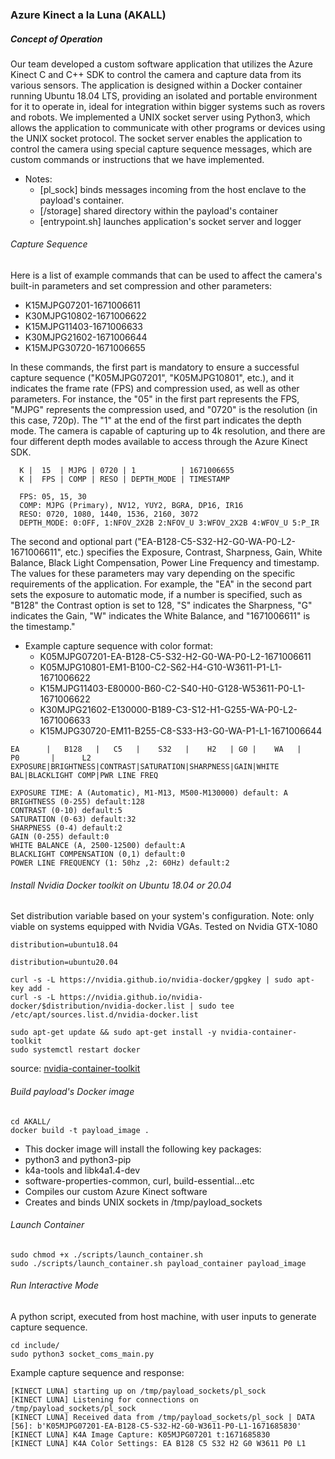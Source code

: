 ###  Azure Kinect a la Luna (AKALL)
##### Concept of Operation
Our team developed a custom software application that utilizes the Azure Kinect C and C++ SDK to control the camera and capture data from its various sensors. The application is designed within a Docker container running Ubuntu 18.04 LTS, providing an isolated and portable environment for it to operate in, ideal for integration within bigger systems such as rovers and robots. We implemented a UNIX socket server using Python3, which allows the application to communicate with other programs or devices using the UNIX socket protocol. The socket server enables the application to control the camera using special capture sequence messages, which are custom commands or instructions that we have implemented.

* Notes:
  * [pl_sock] binds messages incoming from the host enclave to the payload's container.
  * [/storage] shared directory within the payload's container  
  * [entrypoint.sh] launches application's socket server and logger

###### Capture Sequence
Here is a list of example commands that can be used to affect the camera's built-in parameters and set compression and other parameters:

  * K15MJPG07201-1671006611
  * K30MJPG10802-1671006622
  * K15MJPG11403-1671006633
  * K30MJPG21602-1671006644
  * K15MJPG30720-1671006655

In these commands, the first part is mandatory to ensure a successful capture sequence ("K05MJPG07201", "K05MJPG10801", etc.), and it indicates the frame rate (FPS) and compression used, as well as other parameters. For instance, the "05" in the first part represents the FPS, "MJPG" represents the compression used, and "0720" is the resolution (in this case, 720p). The "1" at the end of the first part indicates the depth mode. The camera is capable of capturing up to 4k resolution, and there are four different depth modes available to access through the Azure Kinect SDK.  

```
  K |  15  | MJPG | 0720 | 1          | 1671006655
  K |  FPS | COMP | RESO | DEPTH_MODE | TIMESTAMP
```
```
  FPS: 05, 15, 30
  COMP: MJPG (Primary), NV12, YUY2, BGRA, DP16, IR16
  RESO: 0720, 1080, 1440, 1536, 2160, 3072
  DEPTH_MODE: 0:OFF, 1:NFOV_2X2B 2:NFOV_U 3:WFOV_2X2B 4:WFOV_U 5:P_IR
```

The second and optional part ("EA-B128-C5-S32-H2-G0-WA-P0-L2-1671006611", etc.) specifies the Exposure, Contrast, Sharpness, Gain, White Balance, Black Light Compensation, Power Line Frequency and timestamp. The values for these parameters may vary depending on the specific requirements of the application. For example, the "EA" in the second part sets the exposure to automatic mode, if a number is specified, such as "B128" the Contrast option is set to 128, "S" indicates the Sharpness, "G" indicates the Gain, "W" indicates the White Balance, and "1671006611" is the timestamp."

* Example capture sequence with color format:
  * K05MJPG07201-EA-B128-C5-S32-H2-G0-WA-P0-L2-1671006611
  * K05MJPG10801-EM1-B100-C2-S62-H4-G10-W3611-P1-L1-1671006622
  * K15MJPG11403-E80000-B60-C2-S40-H0-G128-W53611-P0-L1-1671006622
  * K30MJPG21602-E130000-B189-C3-S12-H1-G255-WA-P0-L2-1671006633
  * K15MJPG30720-EM11-B255-C8-S33-H3-G0-WA-P1-L1-1671006644

```
EA      |   B128   |   C5   |    S32   |    H2   | G0 |    WA   |      P0       |      L2     
EXPOSURE|BRIGHTNESS|CONTRAST|SATURATION|SHARPNESS|GAIN|WHITE BAL|BLACKLIGHT COMP|PWR LINE FREQ
```  
```
EXPOSURE TIME: A (Automatic), M1-M13, M500-M130000) default: A
BRIGHTNESS (0-255) default:128
CONTRAST (0-10) default:5
SATURATION (0-63) default:32
SHARPNESS (0-4) default:2
GAIN (0-255) default:0
WHITE BALANCE (A, 2500-12500) default:A
BLACKLIGHT COMPENSATION (0,1) default:0
POWER LINE FREQUENCY (1: 50hz ,2: 60Hz) default:2
```
###### Install Nvidia Docker toolkit on Ubuntu 18.04 or 20.04
Set distribution variable based on your system's configuration.
Note: only viable on systems equipped with Nvidia VGAs. Tested on Nvidia GTX-1080
```
distribution=ubuntu18.04
```
```
distribution=ubuntu20.04
```
```
curl -s -L https://nvidia.github.io/nvidia-docker/gpgkey | sudo apt-key add -
curl -s -L https://nvidia.github.io/nvidia-docker/$distribution/nvidia-docker.list | sudo tee /etc/apt/sources.list.d/nvidia-docker.list

sudo apt-get update && sudo apt-get install -y nvidia-container-toolkit
sudo systemctl restart docker
```
source: [nvidia-container-toolkit](https://github.com/NVIDIA/nvidia-docker/issues/1186)

###### Build payload's Docker image
```
cd AKALL/
docker build -t payload_image .
```
* This docker image will install the following key packages:
 * python3 and python3-pip
 * k4a-tools and libk4a1.4-dev
 * software-properties-common, curl, build-essential...etc
 * Compiles our custom Azure Kinect software
 * Creates and binds UNIX sockets in /tmp/payload_sockets

###### Launch Container
```
sudo chmod +x ./scripts/launch_container.sh
sudo ./scripts/launch_container.sh payload_container payload_image
```
###### Run Interactive Mode
A python script, executed from host machine, with user inputs to generate capture sequence.
```
cd include/
sudo python3 socket_coms_main.py
```

Example capture sequence and response:
```
[KINECT LUNA] starting up on /tmp/payload_sockets/pl_sock
[KINECT LUNA] Listening for connections on /tmp/payload_sockets/pl_sock
[KINECT LUNA] Received data from /tmp/payload_sockets/pl_sock | DATA [56]: b'K05MJPG07201-EA-B128-C5-S32-H2-G0-W3611-P0-L1-1671685830'
[KINECT LUNA] K4A Image Capture: K05MJPG07201 t:1671685830
[KINECT LUNA] K4A Color Settings: EA B128 C5 S32 H2 G0 W3611 P0 L1
```
